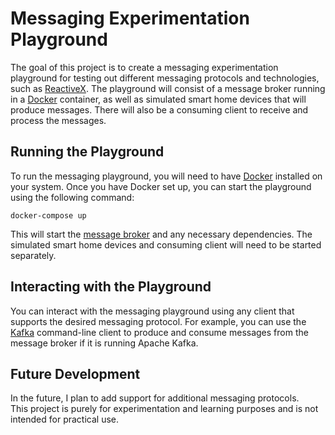 # Messaging Experimentation Playground

The goal of this project is to create a messaging experimentation playground for testing out different messaging protocols and technologies, such as [ReactiveX](https://reactivex.io/). The playground will consist of a message broker running in a [Docker](https://www.docker.com/) container, as well as simulated smart home devices that will produce messages. There will also be a consuming client to receive and process the messages.

## Running the Playground

To run the messaging playground, you will need to have [Docker](https://www.docker.com/) installed on your system. Once you have Docker set up, you can start the playground using the following command:

```
docker-compose up
```


This will start the [message broker](https://en.wikipedia.org/wiki/Message_broker) and any necessary dependencies. The simulated smart home devices and consuming client will need to be started separately.

## Interacting with the Playground

You can interact with the messaging playground using any client that supports the desired messaging protocol. For example, you can use the [Kafka](https://kafka.apache.org/) command-line client to produce and consume messages from the message broker if it is running Apache Kafka.

## Future Development

In the future, I plan to add support for additional messaging protocols.  
This project is purely for experimentation and learning purposes and is not intended for practical use.
